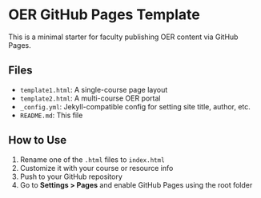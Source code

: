 # OER GitHub Pages Template

This is a minimal starter for faculty publishing OER content via GitHub Pages.

## Files

- `template1.html`: A single-course page layout
- `template2.html`: A multi-course OER portal
- `_config.yml`: Jekyll-compatible config for setting site title, author, etc.
- `README.md`: This file

## How to Use

1. Rename one of the `.html` files to `index.html`
2. Customize it with your course or resource info
3. Push to your GitHub repository
4. Go to **Settings > Pages** and enable GitHub Pages using the root folder


